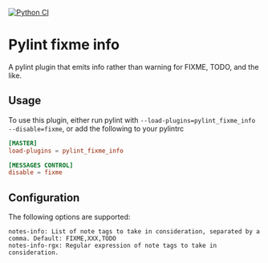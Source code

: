 [![Python CI](https://github.com/mxmeinhold/pylint-fixme-info/actions/workflows/python-ci.yml/badge.svg)](https://github.com/mxmeinhold/pylint-fixme-info/actions/workflows/python-ci.yml)
# Pylint fixme info
A pylint plugin that emits info rather than warning for FIXME, TODO, and the like.

## Usage
To use this plugin, either run pylint with `--load-plugins=pylint_fixme_info --disable=fixme`, or add the following to your pylintrc
```toml
[MASTER]
load-plugins = pylint_fixme_info

[MESSAGES CONTROL]
disable = fixme
```

## Configuration
The following options are supported:
```
notes-info: List of note tags to take in consideration, separated by a comma. Default: FIXME,XXX,TODO
notes-info-rgx: Regular expression of note tags to take in consideration.
```
